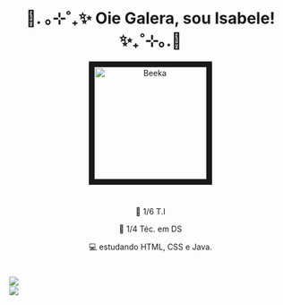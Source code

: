 <h1 align="center" >🐝. ｡⊹˚₊✨ Oie Galera, sou Isabele!✨₊˚⊹｡.🐝</h1>
<div style="display: inline_block" align="center" >
<img  border-width="5" src="https://i.picasion.com/pic92/1eeac98cef18c37ac7003c509690bd4b.gif" width="200" height="200" border="10" alt="Beeka"  /> 
 </div> 



#
<div width="100" height="100" border="10" align="center" margin="100PX" > 

  <p>
🐝 1/6 T.I
  </p>
    <p>
🐝 1/4 Téc. em DS
  </p>
  <p>
  💻 estudando HTML, CSS e Java. 
   </p>
 
</div>





#
  <div style="display: inline_block">
   <a herf= "https://github.com/belefernandes" > 
     <img align="left" heigth="120cm" src="https://github-readme-stats.vercel.app/api?username=belefernandes&show_icons=true&bg_color=45,FFFF00,FFA500&title_color=000000&text_color=363636&icon_color=363636&border_color=1C1C1C&border_radius=10&locale=pt-br"/><br>
   <img align="rigth" heigth="190cm" src="https://github-readme-stats.vercel.app/api/top-langs/?username=belefernandes&layout=compact&bg_color=45,FFA500,FFFF00&title_color=000000&text_color=363636&icon_color=363636&border_color=1C1C1C&border_radius=10&locale=pt-br"/></a>
  </div>

